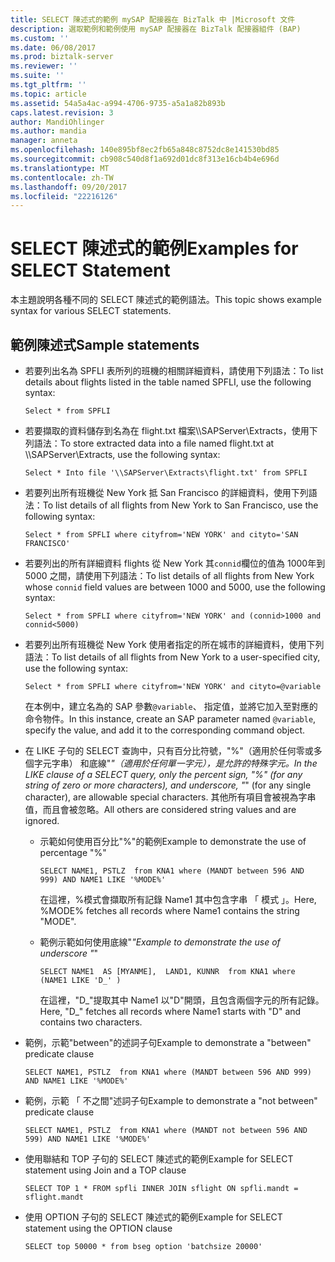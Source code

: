 ```yaml
---
title: SELECT 陳述式的範例 mySAP 配接器在 BizTalk 中 |Microsoft 文件
description: 選取範例和範例使用 mySAP 配接器在 BizTalk 配接器組件 (BAP)
ms.custom: ''
ms.date: 06/08/2017
ms.prod: biztalk-server
ms.reviewer: ''
ms.suite: ''
ms.tgt_pltfrm: ''
ms.topic: article
ms.assetid: 54a5a4ac-a994-4706-9735-a5a1a82b893b
caps.latest.revision: 3
author: MandiOhlinger
ms.author: mandia
manager: anneta
ms.openlocfilehash: 140e895bf8ec2fb65a848c8752dc8e141530bd85
ms.sourcegitcommit: cb908c540d8f1a692d01dc8f313e16cb4b4e696d
ms.translationtype: MT
ms.contentlocale: zh-TW
ms.lasthandoff: 09/20/2017
ms.locfileid: "22216126"
---
```

# <a name="examples-for-select-statement"></a><span data-ttu-id="62831-103">SELECT 陳述式的範例</span><span class="sxs-lookup"><span data-stu-id="62831-103">Examples for SELECT Statement</span></span>
<span data-ttu-id="62831-104">本主題說明各種不同的 SELECT 陳述式的範例語法。</span><span class="sxs-lookup"><span data-stu-id="62831-104">This topic shows example syntax for various SELECT statements.</span></span>

## <a name="sample-statements"></a><span data-ttu-id="62831-105">範例陳述式</span><span class="sxs-lookup"><span data-stu-id="62831-105">Sample statements</span></span> 
  
-   <span data-ttu-id="62831-106">若要列出名為 SPFLI 表所列的班機的相關詳細資料，請使用下列語法：</span><span class="sxs-lookup"><span data-stu-id="62831-106">To list details about flights listed in the table named SPFLI, use the following syntax:</span></span>  
  
    ```  
    Select * from SPFLI  
    ```  
  
-   <span data-ttu-id="62831-107">若要擷取的資料儲存到名為在 flight.txt 檔案\\\SAPServer\Extracts，使用下列語法：</span><span class="sxs-lookup"><span data-stu-id="62831-107">To store extracted data into a file named flight.txt at \\\SAPServer\Extracts, use the following syntax:</span></span>  
  
    ```  
    Select * Into file '\\SAPServer\Extracts\flight.txt' from SPFLI  
    ```  
  
-   <span data-ttu-id="62831-108">若要列出所有班機從 New York 抵 San Francisco 的詳細資料，使用下列語法：</span><span class="sxs-lookup"><span data-stu-id="62831-108">To list details of all flights from New York to San Francisco, use the following syntax:</span></span>  
  
    ```  
    Select * from SPFLI where cityfrom='NEW YORK' and cityto='SAN FRANCISCO'  
    ```  
  
-   <span data-ttu-id="62831-109">若要列出的所有詳細資料 flights 從 New York 其`connid`欄位的值為 1000年到 5000 之間，請使用下列語法：</span><span class="sxs-lookup"><span data-stu-id="62831-109">To list details of all flights from New York whose `connid` field values are between 1000 and 5000, use the following syntax:</span></span>  
  
    ```  
    Select * from SPFLI where cityfrom='NEW YORK' and (connid>1000 and connid<5000)  
    ```  
  
-   <span data-ttu-id="62831-110">若要列出所有班機從 New York 使用者指定的所在城市的詳細資料，使用下列語法：</span><span class="sxs-lookup"><span data-stu-id="62831-110">To list details of all flights from New York to a user-specified city, use the following syntax:</span></span>  
  
    ```  
    Select * from SPFLI where cityfrom='NEW YORK' and cityto=@variable  
    ```  
  
     <span data-ttu-id="62831-111">在本例中，建立名為的 SAP 參數`@variable`、 指定值，並將它加入至對應的命令物件。</span><span class="sxs-lookup"><span data-stu-id="62831-111">In this instance, create an SAP parameter named `@variable`, specify the value, and add it to the corresponding command object.</span></span>  
  
-   <span data-ttu-id="62831-112">在 LIKE 子句的 SELECT 查詢中，只有百分比符號，"%"（適用於任何零或多個字元字串） 和底線"_"（適用於任何單一字元），是允許的特殊字元。</span><span class="sxs-lookup"><span data-stu-id="62831-112">In the LIKE clause of a SELECT query, only the percent sign, "%" (for any string of zero or more characters), and underscore, "_" (for any single character), are allowable special characters.</span></span> <span data-ttu-id="62831-113">其他所有項目會被視為字串值，而且會被忽略。</span><span class="sxs-lookup"><span data-stu-id="62831-113">All others are considered string values and are ignored.</span></span>  
  
    -   <span data-ttu-id="62831-114">示範如何使用百分比"%"的範例</span><span class="sxs-lookup"><span data-stu-id="62831-114">Example to demonstrate the use of percentage "%"</span></span>  
  
        ```  
        SELECT NAME1, PSTLZ  from KNA1 where (MANDT between 596 AND 999) AND NAME1 LIKE '%MODE%'  
        ```  
  
         <span data-ttu-id="62831-115">在這裡，%模式會擷取所有記錄 Name1 其中包含字串 「 模式 」。</span><span class="sxs-lookup"><span data-stu-id="62831-115">Here, %MODE% fetches all records where Name1 contains the string "MODE".</span></span>  
  
    -   <span data-ttu-id="62831-116">範例示範如何使用底線"_"</span><span class="sxs-lookup"><span data-stu-id="62831-116">Example to demonstrate the use of underscore "_"</span></span>  
  
        ```  
        SELECT NAME1  AS [MYANME],  LAND1, KUNNR  from KNA1 where (NAME1 LIKE 'D_' )  
        ```  
  
         <span data-ttu-id="62831-117">在這裡，"D_"提取其中 Name1 以"D"開頭，且包含兩個字元的所有記錄。</span><span class="sxs-lookup"><span data-stu-id="62831-117">Here, "D_" fetches all records where Name1 starts with "D" and contains two characters.</span></span>  
  
-   <span data-ttu-id="62831-118">範例，示範"between"的述詞子句</span><span class="sxs-lookup"><span data-stu-id="62831-118">Example to demonstrate a "between" predicate clause</span></span>  
  
    ```  
    SELECT NAME1, PSTLZ  from KNA1 where (MANDT between 596 AND 999) AND NAME1 LIKE '%MODE%'  
    ```  
  
-   <span data-ttu-id="62831-119">範例，示範 「 不之間"述詞子句</span><span class="sxs-lookup"><span data-stu-id="62831-119">Example to demonstrate a "not between" predicate clause</span></span>  
  
    ```  
    SELECT NAME1, PSTLZ  from KNA1 where (MANDT not between 596 AND 599) AND NAME1 LIKE '%MODE%'  
    ```  
  
-   <span data-ttu-id="62831-120">使用聯結和 TOP 子句的 SELECT 陳述式的範例</span><span class="sxs-lookup"><span data-stu-id="62831-120">Example for SELECT statement using Join and a TOP clause</span></span>  
  
    ```  
    SELECT TOP 1 * FROM spfli INNER JOIN sflight ON spfli.mandt = sflight.mandt  
    ```  
  
-   <span data-ttu-id="62831-121">使用 OPTION 子句的 SELECT 陳述式的範例</span><span class="sxs-lookup"><span data-stu-id="62831-121">Example for SELECT statement using the OPTION clause</span></span>  
  
    ```  
    SELECT top 50000 * from bseg option 'batchsize 20000'  
    ```  
